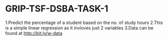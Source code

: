 # GRIP-TSF-DSBA-TASK-1
1.Predict the percentage of a student based on the no. of study hours
2.This is a simple linear regression as it invloves just 2 variables
3.Data can be found at http://bit.ly/w-data
